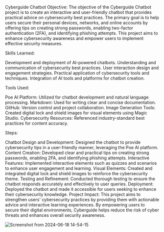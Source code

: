Cyberguide Chatbot
Objective:
The objective of the Cyberguide Chatbot project is to create an interactive and user-friendly chatbot that provides practical advice on cybersecurity best practices. The primary goal is to help users secure their personal devices, networks, and online accounts by offering tips on creating strong passwords, enabling two-factor authentication (2FA), and identifying phishing attempts. This project aims to enhance cybersecurity awareness and empower users to implement effective security measures.

Skills Learned:

Development and deployment of AI-powered chatbots.
Understanding and communication of cybersecurity best practices.
User interaction design and engagement strategies.
Practical application of cybersecurity tools and techniques.
Integration of AI tools and platforms for chatbot creation.

Tools Used:

Poe AI Platform: Utilized for chatbot development and natural language processing.
Markdown: Used for writing clear and concise documentation.
GitHub: Version control and project collaboration.
Image Generation Tools: Created digital lock and shield images for visual elements using Magic Studio.
Cybersecurity Resources: Referenced industry-standard best practices for content accuracy.

Steps:

Chatbot Design and Development: Designed the chatbot to provide cybersecurity tips in a user-friendly manner, leveraging the Poe AI platform.
Content Creation: Developed clear and practical tips on creating strong passwords, enabling 2FA, and identifying phishing attempts.
Interactive Features: Implemented interactive elements such as quizzes and scenarios to enhance user engagement and learning.
Visual Elements: Created and integrated digital lock and shield images to reinforce the cybersecurity theme.
Testing and Refinement: Conducted thorough testing to ensure the chatbot responds accurately and effectively to user queries.
Deployment: Deployed the chatbot and made it accessible for users seeking to enhance their cybersecurity knowledge.
Project Impact:
This project aims to strengthen users' cybersecurity practices by providing them with actionable advice and interactive learning experiences. By empowering users to secure their digital environments, Cyberguide helps reduce the risk of cyber threats and enhances overall security awareness.


![Screenshot from 2024-06-18 14-54-15](https://github.com/steventelfer/AI-Chatbot-Project-Implementation-/assets/145903293/3288270d-72e5-4b38-a5e3-5fede49fb37a)

